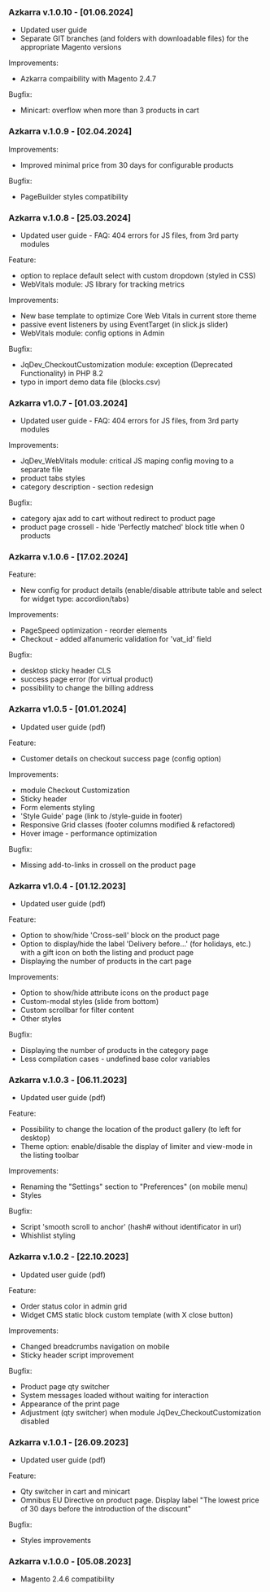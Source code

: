 ### Azkarra v.1.0.10 - [01.06.2024]
- Updated user guide 
- Separate GIT branches (and folders with downloadable files) for the appropriate Magento versions

Improvements:
- Azkarra compaibility with Magento 2.4.7
  
Bugfix:
- Minicart: overflow when more than 3 products in cart 

### Azkarra v.1.0.9 - [02.04.2024]
Improvements:
- Improved minimal price from 30 days for configurable products
  
Bugfix:
- PageBuilder styles compatibility

### Azkarra v.1.0.8 - [25.03.2024]
- Updated user guide - FAQ: 404 errors for JS files, from 3rd party modules

Feature:
- option to replace default select with custom dropdown (styled in CSS)
- WebVitals module: JS library for tracking metrics
  
Improvements:
- New base template to optimize Core Web Vitals in current store theme
- passive event listeners by using EventTarget (in slick.js slider)
- WebVitals module: config options in Admin
  
Bugfix:
- JqDev_CheckoutCustomization module: exception (Deprecated Functionality) in PHP 8.2
- typo in import demo data file (blocks.csv)

### Azkarra v1.0.7 - [01.03.2024]
- Updated user guide - FAQ: 404 errors for JS files, from 3rd party modules

Improvements:
- JqDev_WebVitals module: critical JS maping config moving to a separate file
- product tabs styles
- category description - section redesign

Bugfix:
- category ajax add to cart without redirect to product page 
- product page crossell - hide 'Perfectly matched' block title when 0 products

### Azkarra v.1.0.6 - [17.02.2024]
Feature: 
- New config for product details (enable/disable attribute table and select for widget type: accordion/tabs)

Improvements:
- PageSpeed optimization - reorder <head> elements
- Checkout - added alfanumeric validation for 'vat_id' field

Bugfix:
- desktop sticky header CLS
- success page error (for virtual product)
- possibility to change the billing address

### Azkarra v1.0.5 - [01.01.2024]
- Updated user guide (pdf)

Feature: 
- Customer details on checkout success page (config option)

Improvements:
- module Checkout Customization
- Sticky header
- Form elements styling
- 'Style Guide' page (link to /style-guide in footer)
- Responsive Grid classes (footer columns modified & refactored)
- Hover image - performance optimization

Bugfix:
- Missing add-to-links in crossell on the product page

### Azkarra v1.0.4 - [01.12.2023]
- Updated user guide (pdf)

Feature: 
- Option to show/hide 'Cross-sell' block on the product page
- Option to display/hide the label 'Delivery before...' (for holidays, etc.) with a gift icon on both the listing and product page
- Displaying the number of products in the cart page

Improvements:
- Option to show/hide attribute icons on the product page
- Custom-modal styles (slide from bottom)
- Custom scrollbar for filter content 
- Other styles

Bugfix:
- Displaying the number of products in the category page
- Less compilation cases - undefined base color variables

### Azkarra v.1.0.3 - [06.11.2023]
- Updated user guide (pdf)

Feature:
- Possibility to change the location of the product gallery (to left for desktop)
- Theme option: enable/disable the display of limiter and view-mode in the listing toolbar

Improvements:
- Renaming the "Settings" section to "Preferences" (on mobile menu)
- Styles
  
Bugfix:
- Script 'smooth scroll to anchor' (hash# without identificator in url)
- Whishlist styling

### Azkarra v.1.0.2 - [22.10.2023]
- Updated user guide (pdf)

Feature:
- Order status color in admin grid
- Widget CMS static block custom template (with X close button)

Improvements:
- Changed breadcrumbs navigation on mobile
- Sticky header script improvement
  
Bugfix:
- Product page qty switcher
- System messages loaded without waiting for interaction
- Appearance of the print page
- Adjustment (qty switcher) when module JqDev_CheckoutCustomization disabled
  
### Azkarra v.1.0.1 - [26.09.2023]
- Updated user guide (pdf)

Feature:
- Qty switcher in cart and minicart
- Omnibus EU Directive on product page. Display label "The lowest price of 30 days before the introduction of the discount"

Bugfix:
- Styles improvements

### Azkarra v.1.0.0 - [05.08.2023]
- Magento 2.4.6 compatibility
